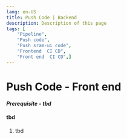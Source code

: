 ```yaml
---
lang: en-US
title: Push Code | Backend
description: Description of this page
tags: [
    "Pipeline",
    "Push code",
    "Push sram-ui code",
    "Frontend  CI CD",
    "Front end  CI CD",]
---
```


# Push Code - Front end

***Prerequisite - tbd***

#### tbd
1. tbd
